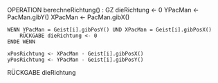 OPERATION berechneRichtung() : GZ
    dieRichtung <- 0
    YPacMan <- PacMan.gibY()
    XPacMan <- PacMan.gibX()

    WENN YPacMan = Geist[i].gibPosY() UND XPacMan = Geist[i].gibPosX()
        RÜCKGABE dieRichtung <- 0
    ENDE WENN

    xPosRichtung <- XPacMan - Geist[i].gibPosX()
    yPosRichtung <- YPacMan - Geist[i].gibPosY()

    

RÜCKGABE dieRichtung